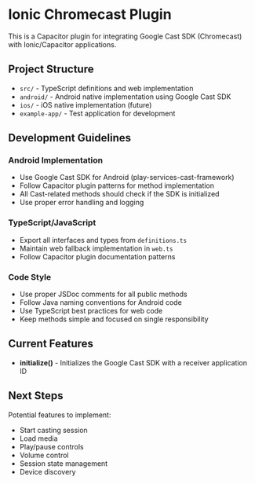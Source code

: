 <!-- Use this file to provide workspace-specific custom instructions to Copilot. For more details, visit https://code.visualstudio.com/docs/copilot/copilot-customization#_use-a-githubcopilotinstructionsmd-file -->

# Ionic Chromecast Plugin

This is a Capacitor plugin for integrating Google Cast SDK (Chromecast) with Ionic/Capacitor applications.

## Project Structure

- `src/` - TypeScript definitions and web implementation
- `android/` - Android native implementation using Google Cast SDK
- `ios/` - iOS native implementation (future)
- `example-app/` - Test application for development

## Development Guidelines

### Android Implementation

- Use Google Cast SDK for Android (play-services-cast-framework)
- Follow Capacitor plugin patterns for method implementation
- All Cast-related methods should check if the SDK is initialized
- Use proper error handling and logging

### TypeScript/JavaScript

- Export all interfaces and types from `definitions.ts`
- Maintain web fallback implementation in `web.ts`
- Follow Capacitor plugin documentation patterns

### Code Style

- Use proper JSDoc comments for all public methods
- Follow Java naming conventions for Android code
- Use TypeScript best practices for web code
- Keep methods simple and focused on single responsibility

## Current Features

- **initialize()** - Initializes the Google Cast SDK with a receiver application ID

## Next Steps

Potential features to implement:
- Start casting session
- Load media
- Play/pause controls
- Volume control
- Session state management
- Device discovery
